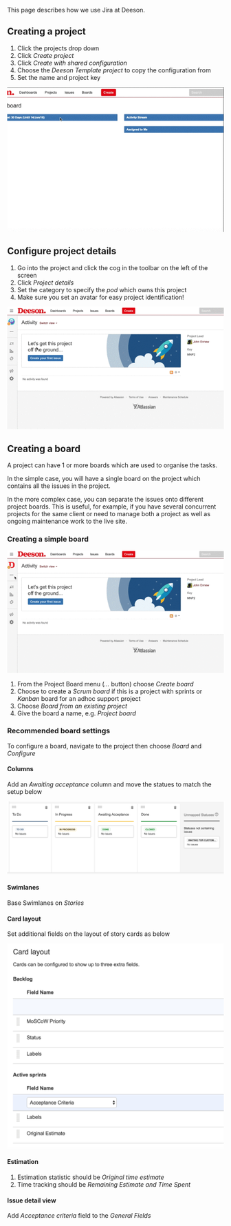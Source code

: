 This page describes how we use Jira at Deeson.

## Creating a project

1. Click the projects drop down
2. Click *Create project*
3. Click *Create with shared configuration*
4. Choose the *Deeson Template project* to copy the configuration from
5. Set the name and project key

![Steps to create a project](../images/jira-create-project.gif "Steps to create a project")

## Configure project details

1. Go into the project and click the cog in the toolbar on the left
of the screen
2. Click *Project details*
3. Set the category to specify the _pod_ which owns this project
4. Make sure you set an avatar for easy project identification!

![Configure a project details](../images/jira-configure-project-details.gif "Configure a project details")

## Creating a board

A project can have 1 or more boards which are used to organise the
tasks.

In the simple case, you will have a single board on the project
which contains all the issues in the project.

In the more complex case, you can separate the issues onto different
project boards. This is useful, for example, if you have several
concurrent projects for the same client or need to manage both a
project as well as ongoing maintenance work to the live site.

### Creating a simple board

![Create a project board](../images/jira-create-simple-board.gif "Create a project board")

1. From the Project Board menu (*...* button) choose *Create board*
2. Choose to create a *Scrum board* if this is a project with  sprints or *Kanban* board for an adhoc support project
3. Choose *Board from an existing project*
4. Give the board a name, e.g. *Project board*

### Recommended board settings

To configure a board, navigate to the project then choose *Board* and *Configure*

#### Columns
 
Add an _Awaiting acceptance_ column and move the statues to match the setup below

![Columns](../images/jira-board-column-status.png "Columns")

#### Swimlanes

Base Swimlanes on _Stories_

#### Card layout

Set additional fields on the layout of story cards as below

![Card layout](../images/jira-board-card-layout.png "Card layout")

#### Estimation 

1. Estimation statistic should be *Original time estimate*
2. Time tracking should be *Remaining Estimate and Time Spent*

#### Issue detail view

Add *Acceptance criteria* field to the _General Fields_
